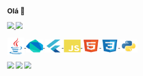 ### Olá 👋

<div>
  <a href="https://github.com/JoaoVictorLacerda">
  <img height="180em" src="https://github-readme-stats.vercel.app/api?username=JoaoVictorLacerda&show_icons=true&theme=dracula&include_all_commits=true&count_private=true"/>
  <img height="180em" src="https://github-readme-stats.vercel.app/api/top-langs/?username=JoaoVictorLacerda&layout=compact&langs_count=7&theme=dracula"/>
</div>
  
<div style="display: inline_block"><br>
  <img align="center"  height="40" width="40" src="https://raw.githubusercontent.com/devicons/devicon/master/icons/java/java-original.svg">
  <img align="center"  height="30" width="40" src="https://raw.githubusercontent.com/devicons/devicon/master/icons/dart/dart-original.svg">
  <img align="center"  height="30" width="40" src="https://raw.githubusercontent.com/devicons/devicon/master/icons/flutter/flutter-original.svg">
  <img align="center"  height="30" width="40" src="https://raw.githubusercontent.com/devicons/devicon/master/icons/javascript/javascript-plain.svg">
<!--   <img align="center"  height="30" width="40" src="https://raw.githubusercontent.com/devicons/devicon/master/icons/typescript/typescript-plain.svg"> -->
  <img align="center"  height="30" width="40" src="https://raw.githubusercontent.com/devicons/devicon/master/icons/html5/html5-original.svg">
  <img align="center"  height="30" width="40" src="https://raw.githubusercontent.com/devicons/devicon/master/icons/css3/css3-original.svg">
  <img align="center"  height="30" width="40" src="https://raw.githubusercontent.com/devicons/devicon/master/icons/python/python-original.svg">
</div>
  
<br>
  
  <div> 
  <a href="https://www.youtube.com/channel/UC5Vnw2GUDIZ4Vqs0lcNTbeg" target="_blank"><img src="https://img.shields.io/badge/YouTube-FF0000?style=for-the-badge&logo=youtube&logoColor=white" target="_blank"></a>
  <a href="https://www.instagram.com/thenbhd22/" target="_blank"><img src="https://img.shields.io/badge/-Instagram-%23E4405F?style=for-the-badge&logo=instagram&logoColor=white" target="_blank"></a>
  <a href = "mailto:victor.queiroz@academico.ifpb.edu.br"><img src="https://img.shields.io/badge/Gmail-D14836?style=for-the-badge&logo=gmail&logoColor=white" target="_blank"></a>
</div>

